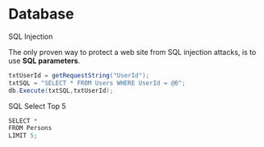 # Database

SQL Injection

The only proven way to protect a web site from SQL injection attacks, is to use **SQL parameters**.

```java
txtUserId = getRequestString("UserId");
txtSQL = "SELECT * FROM Users WHERE UserId = @0";
db.Execute(txtSQL,txtUserId);
```

SQL Select Top 5

```java
SELECT *
FROM Persons
LIMIT 5;
```